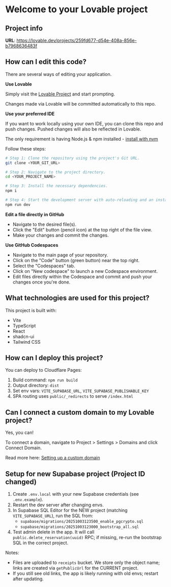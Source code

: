 # Welcome to your Lovable project

## Project info

**URL**: https://lovable.dev/projects/259fd677-d54e-408a-856e-b7968636483f

## How can I edit this code?

There are several ways of editing your application.

**Use Lovable**

Simply visit the [Lovable Project](https://lovable.dev/projects/259fd677-d54e-408a-856e-b7968636483f) and start prompting.

Changes made via Lovable will be committed automatically to this repo.

**Use your preferred IDE**

If you want to work locally using your own IDE, you can clone this repo and push changes. Pushed changes will also be reflected in Lovable.

The only requirement is having Node.js & npm installed - [install with nvm](https://github.com/nvm-sh/nvm#installing-and-updating)

Follow these steps:

```sh
# Step 1: Clone the repository using the project's Git URL.
git clone <YOUR_GIT_URL>

# Step 2: Navigate to the project directory.
cd <YOUR_PROJECT_NAME>

# Step 3: Install the necessary dependencies.
npm i

# Step 4: Start the development server with auto-reloading and an instant preview.
npm run dev
```

**Edit a file directly in GitHub**

- Navigate to the desired file(s).
- Click the "Edit" button (pencil icon) at the top right of the file view.
- Make your changes and commit the changes.

**Use GitHub Codespaces**

- Navigate to the main page of your repository.
- Click on the "Code" button (green button) near the top right.
- Select the "Codespaces" tab.
- Click on "New codespace" to launch a new Codespace environment.
- Edit files directly within the Codespace and commit and push your changes once you're done.

## What technologies are used for this project?

This project is built with:

- Vite
- TypeScript
- React
- shadcn-ui
- Tailwind CSS

## How can I deploy this project?
You can deploy to Cloudflare Pages:

1) Build command: `npm run build`
2) Output directory: `dist`
3) Set env vars: `VITE_SUPABASE_URL`, `VITE_SUPABASE_PUBLISHABLE_KEY`
4) SPA routing uses `public/_redirects` to serve `/index.html`

## Can I connect a custom domain to my Lovable project?

Yes, you can!

To connect a domain, navigate to Project > Settings > Domains and click Connect Domain.

Read more here: [Setting up a custom domain](https://docs.lovable.dev/features/custom-domain#custom-domain)

## Setup for new Supabase project (Project ID changed)

1) Create `.env.local` with your new Supabase credentials (see `.env.example`).
2) Restart the dev server after changing envs.
3) In Supabase SQL Editor for the NEW project (matching `VITE_SUPABASE_URL`), run the SQL from:
   - `supabase/migrations/20251003123500_enable_pgcrypto.sql`
   - `supabase/migrations/20251003123000_bootstrap_all.sql`
4) Test admin delete in the app. It will call `public.delete_reservation(uuid)` RPC; if missing, re-run the bootstrap SQL in the correct project.

Notes:
- Files are uploaded to `receipts` bucket. We store only the object name; links are created via `getPublicUrl` for the CURRENT project.
- If you still see old links, the app is likely running with old envs; restart after updating.
